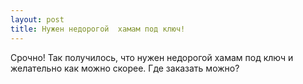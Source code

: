 ```yaml
---
layout: post 
title: Нужен недорогой  хамам под ключ! 
--- 
```

Срочно! Так получилось, что нужен недорогой  хамам под ключ и желательно как можно скорее. Где заказать можно?
